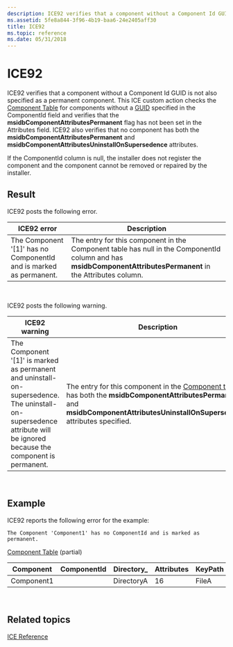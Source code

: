 ```yaml
---
description: ICE92 verifies that a component without a Component Id GUID is not also specified as a permanent component.
ms.assetid: 5fe8a844-3f96-4b19-baa6-24e2405aff30
title: ICE92
ms.topic: reference
ms.date: 05/31/2018
---
```


# ICE92

ICE92 verifies that a component without a Component Id GUID is not also specified as a permanent component. This ICE custom action checks the [Component Table](component-table.md) for components without a [GUID](guid.md) specified in the ComponentId field and verifies that the **msidbComponentAttributesPermanent** flag has not been set in the Attributes field. ICE92 also verifies that no component has both the **msidbComponentAttributesPermanent** and **msidbComponentAttributesUninstallOnSupersedence** attributes.

If the ComponentId column is null, the installer does not register the component and the component cannot be removed or repaired by the installer.

## Result

ICE92 posts the following error.



| ICE92 error                                                          | Description                                                                                                                                                    |
|----------------------------------------------------------------------|----------------------------------------------------------------------------------------------------------------------------------------------------------------|
| The Component '\[1\]' has no ComponentId and is marked as permanent. | The entry for this component in the Component table has null in the ComponentId column and has **msidbComponentAttributesPermanent** in the Attributes column. |



 

ICE92 posts the following warning.



| ICE92 warning                                                                                                                                                           | Description                                                                                                                                                                                                 |
|-------------------------------------------------------------------------------------------------------------------------------------------------------------------------|-------------------------------------------------------------------------------------------------------------------------------------------------------------------------------------------------------------|
| The Component '\[1\]' is marked as permanent and uninstall-on-supersedence. The uninstall-on-supersedence attribute will be ignored because the component is permanent. | The entry for this component in the [Component table](component-table.md) has both the **msidbComponentAttributesPermanent** and **msidbComponentAttributesUninstallOnSupersedence** attributes specified. |



 

## Example

ICE92 reports the following error for the example:

``` syntax
The Component 'Component1' has no ComponentId and is marked as permanent.
```

[Component Table](component-table.md) (partial)



| Component  | ComponentId | Directory\_ | Attributes | KeyPath |
|------------|-------------|-------------|------------|---------|
| Component1 |             | DirectoryA  | 16         | FileA   |



 

## Related topics

<dl> <dt>

[ICE Reference](ice-reference.md)
</dt> </dl>

 

 



